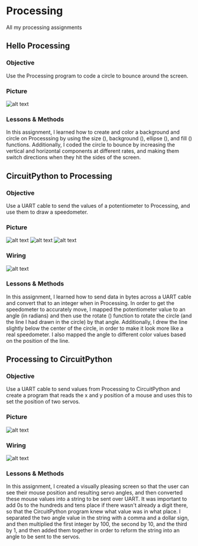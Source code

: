 # Processing
All my processing assignments

## Hello Processing
### Objective
Use the Processing program to code a circle to bounce around the screen.
### Picture
![alt text](media/helloprocessingpic.PNG)
### Lessons & Methods
In this assignment, I learned how to create and color a background and circle on Processsing by using the size (), background (), ellipse (), and fill () functions.  Additionally, I coded the circle to bounce by increasing the vertical and horizontal components at different rates, and making them switch directions when they hit the sides of the screen.

## CircuitPython to Processing
### Objective
Use a UART cable to send the values of a potentiometer to Processing, and use them to draw a speedometer.
### Picture 
![alt text](media/CPtoPpic2.PNG)
![alt text](media/CPtoPpic3.PNG)
![alt text](media/CPtoPpic4.PNG)
### Wiring
![alt text](media/CPtoPwiring.PNG)
### Lessons & Methods
In this assignment, I learned how to send data in bytes across a UART cable and convert that to an integer when in Processing.  In order to get the speedometer to accurately move, I mapped the potentiometer value to an angle (in radians) and then use the rotate () function to rotate the circle (and the line I had drawn in the circle) by that angle.  Additionally, I drew the line slightly below the center of the circle, in order to make it look more like a real speedometer.  I also mapped the angle to different color values based on the position of the line. 

## Processing to CircuitPython
### Objective
Use a UART cable to send values from Processing to CircuitPython and create a program that reads the x and y position of a mouse and uses this to set the position of two servos.
### Picture
![alt text](media/PtoCPpic1.PNG)
### Wiring
![alt text](media/PtoCPwiring.PNG)
### Lessons & Methods
In this assignment, I created a visually pleasing screen so that the user can see their mouse position and resulting servo angles, and then converted these mouse values into a string to be sent over UART. It was important to add 0s to the hundreds and tens place if there wasn't already a digit there, so that the CircuitPython program knew what value was in what place.  I separated the two angle value in the string with a comma and a dollar sign, and then multiplied the first integer by 100, the second by 10, and the third by 1, and then added them together in order to reform the string into an angle to be sent to the servos.
